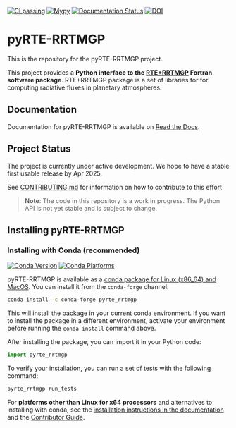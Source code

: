 [![CI passing](https://github.com/earth-system-radiation/pyRTE-RRTMGP/actions/workflows/conda.yml/badge.svg)](https://github.com/earth-system-radiation/pyRTE-RRTMGP/actions/workflows/conda.yml)
[![Mypy](https://github.com/earth-system-radiation/pyRTE-RRTMGP/actions/workflows/mypy.yml/badge.svg)](https://github.com/earth-system-radiation/pyRTE-RRTMGP/actions/workflows/mypy.yml)
[![Documentation Status](https://readthedocs.org/projects/pyrte-rrtmgp/badge/?version=latest)](https://pyrte-rrtmgp.readthedocs.io/en/latest/?badge=latest)
[![DOI](https://zenodo.org/badge/DOI/10.5281/zenodo.10982460.svg)](https://doi.org/10.5281/zenodo.10982460)

# pyRTE-RRTMGP

This is the repository for the pyRTE-RRTMGP project.

This project provides a **Python interface to the [RTE+RRTMGP](https://earth-system-radiation.github.io/rte-rrtmgp/)
Fortran software package**. RTE+RRTMGP package is a set of libraries for for computing radiative fluxes in
planetary atmospheres.

## Documentation

Documentation for pyRTE-RRTMGP is available on [Read the Docs](https://pyrte-rrtmgp.readthedocs.io/en/latest/).

## Project Status

The project is currently under active development. We hope to have a stable first usable release by Apr 2025.

See [CONTRIBUTING.md](CONTRIBUTING.md) for information on how to contribute to this effort

> **Note**:
> The code in this repository is a work in progress. The Python API is not yet stable and is subject to change.

## Installing pyRTE-RRTMGP

### Installing with Conda (recommended)
[![Conda Version](https://img.shields.io/conda/vn/conda-forge/pyrte_rrtmgp.svg)](https://anaconda.org/conda-forge/pyrte_rrtmgp)
[![Conda Platforms](https://img.shields.io/conda/pn/conda-forge/pyrte_rrtmgp.svg)](https://anaconda.org/conda-forge/pyrte_rrtmgp)

<!-- start-installation-section -->

pyRTE-RRTMGP is available as a [conda package for Linux (x86_64) and MacOS](https://anaconda.org/conda-forge/pyrte_rrtmgp). You can install it from the `conda-forge` channel:

```bash
conda install -c conda-forge pyrte_rrtmgp
```

This will install the package in your current conda environment. If you want to install the package in a different environment, activate your environment before running the `conda install` command above.

After installing the package, you can import it in your Python code:

```python
import pyrte_rrtmgp
```

To verify your installation, you can run a set of tests with the following command:

```bash
pyrte_rrtmgp run_tests
```

<!-- end-installation-section -->

For **platforms other than Linux for x64 processors** and alternatives to installing with conda, see the [installation instructions in the documentation](https://pyrte-rrtmgp.readthedocs.io/en/latest/how_to/installation.html) and the [Contributor Guide](https://pyrte-rrtmgp.readthedocs.io/en/latest/contributor_guide/contribute.html#how-to-set-up-a-local-development-environment).
